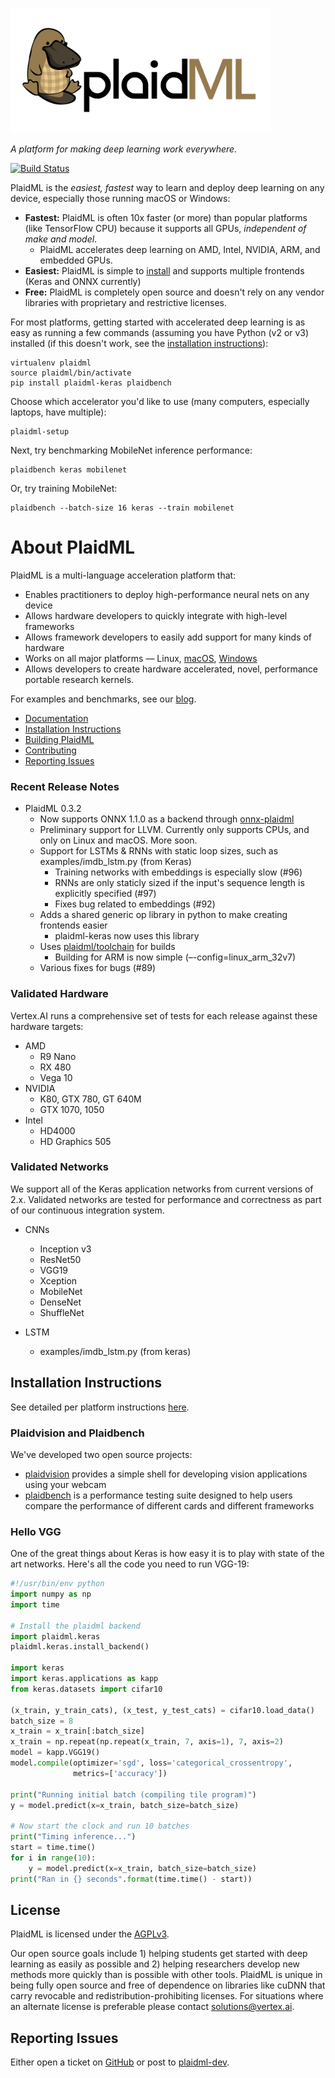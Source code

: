 <img src="docs/images/plaid-final.png" height="200"></img>

*A platform for making deep learning work everywhere.*

[![Build Status](https://travis-ci.org/plaidml/plaidml.svg?branch=master)](https://travis-ci.org/plaidml/plaidml)

PlaidML is the *easiest, fastest* way to learn and deploy deep learning on any device, especially those running macOS or Windows:
  * **Fastest:** PlaidML is often 10x faster (or more) than popular platforms (like TensorFlow CPU) because it supports all GPUs, *independent of make and model*. 
    * PlaidML accelerates deep learning on AMD, Intel, NVIDIA, ARM, and embedded GPUs.
  * **Easiest:** PlaidML is simple to [install](docs/installing.md) and supports multiple frontends (Keras and ONNX currently)
  * **Free:** PlaidML is completely open source and doesn't rely on any vendor libraries with proprietary and restrictive licenses.

For most platforms, getting started with accelerated deep learning is as easy as running a few commands (assuming you have Python (v2 or v3) installed (if this doesn't work, see the [installation instructions](docs/installing.md)):
```
virtualenv plaidml
source plaidml/bin/activate
pip install plaidml-keras plaidbench
```
Choose which accelerator you'd like to use (many computers, especially laptops, have multiple):
```
plaidml-setup
```

Next, try benchmarking MobileNet inference performance:
```
plaidbench keras mobilenet
```
Or, try training MobileNet:
```
plaidbench --batch-size 16 keras --train mobilenet
```


# About PlaidML

PlaidML is a multi-language acceleration platform that: 
  
  * Enables practitioners to deploy high-performance neural nets on any device
  * Allows hardware developers to quickly integrate with high-level frameworks
  * Allows framework developers to easily add support for many kinds of hardware
  * Works on all major platforms — Linux, [macOS](http://vertex.ai/blog/plaidml-mac-preview), [Windows](http://vertex.ai/blog/deep-learning-for-everyone-plaidml-for-windows)
  * Allows developers to create hardware accelerated, novel, performance portable research kernels.

For examples and benchmarks, see our [blog](http://vertex.ai/blog).

- [Documentation](https://vertexai-plaidml.readthedocs-hosted.com/)
- [Installation Instructions](docs/installing.md)
- [Building PlaidML](docs/building.md)
- [Contributing](docs/contributing.rst)
- [Reporting Issues](#reporting-issues)

### Recent Release Notes
* PlaidML 0.3.2
  * Now supports ONNX 1.1.0 as a backend through [onnx-plaidml](https://github.com/plaidml/onnx-plaidml)
  * Preliminary support for LLVM. Currently only supports CPUs, and only on Linux and macOS. More soon.
  * Support for LSTMs & RNNs with static loop sizes, such as examples/imdb_lstm.py (from Keras)
    * Training networks with embeddings is especially slow (#96)
    * RNNs are only staticly sized if the input's sequence length is explicitly specified (#97)
    * Fixes bug related to embeddings (#92)
  * Adds a shared generic op library in python to make creating frontends easier
     * plaidml-keras now uses this library
  * Uses [plaidml/toolchain](https://github.com/plaidml/toolchain) for builds
     * Building for ARM is now simple (–-config=linux_arm_32v7)
  * Various fixes for bugs (#89)


### Validated Hardware

Vertex.AI runs a comprehensive set of tests for each release against these hardware targets:
  * AMD
    * R9 Nano
    * RX 480
    * Vega 10
  * NVIDIA
    * K80, GTX 780, GT 640M
    * GTX 1070, 1050
  * Intel
    * HD4000
    * HD Graphics 505

### Validated Networks
We support all of the Keras application networks from current versions of 2.x. Validated networks are tested for performance and 
correctness as part of our continuous integration system.

 * CNNs
   * Inception v3
   * ResNet50
   * VGG19
   * Xception
   * MobileNet
   * DenseNet
   * ShuffleNet

 * LSTM
   * examples/imdb_lstm.py (from keras)

## Installation Instructions

See detailed per platform instructions [here](docs/installing.md).

### Plaidvision and Plaidbench

We've developed two open source projects: 

  * [plaidvision](https://github.com/plaidml/plaidvision) provides a simple shell for developing vision applications using your webcam
  * [plaidbench](https://github.com/plaidml/plaidbench) is a performance testing suite designed to help users compare the performance
  of different cards and different frameworks
  

### Hello VGG
One of the great things about Keras is how easy it is to play with state of the art networks. Here's all the code you
need to run VGG-19:
```python
#!/usr/bin/env python
import numpy as np
import time

# Install the plaidml backend
import plaidml.keras
plaidml.keras.install_backend()

import keras
import keras.applications as kapp
from keras.datasets import cifar10

(x_train, y_train_cats), (x_test, y_test_cats) = cifar10.load_data()
batch_size = 8
x_train = x_train[:batch_size]
x_train = np.repeat(np.repeat(x_train, 7, axis=1), 7, axis=2)
model = kapp.VGG19()
model.compile(optimizer='sgd', loss='categorical_crossentropy',
              metrics=['accuracy'])

print("Running initial batch (compiling tile program)")
y = model.predict(x=x_train, batch_size=batch_size)

# Now start the clock and run 10 batches
print("Timing inference...")
start = time.time()
for i in range(10):
    y = model.predict(x=x_train, batch_size=batch_size)
print("Ran in {} seconds".format(time.time() - start))

```

## License

PlaidML is licensed under the [AGPLv3](https://www.gnu.org/licenses/agpl-3.0.txt). 

Our open source goals include 1) helping students get started with deep learning as easily as possible and 2) helping researchers develop new methods more quickly than is possible with other tools. PlaidML is unique in being fully open source and free of dependence on libraries like cuDNN that carry revocable and redistribution-prohibiting licenses. For situations where an alternate license is preferable please contact [solutions@vertex.ai](mailto:solutions@vertex.ai).

## Reporting Issues
Either open a ticket on [GitHub](https://github.com/plaidml/plaidml/issues) or post to [plaidml-dev](https://groups.google.com/forum/#!forum/plaidml-dev).
